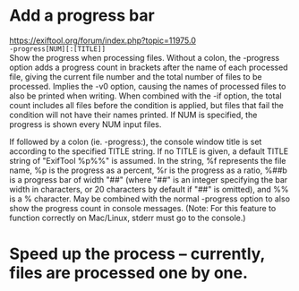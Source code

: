 # Add a progress bar  
https://exiftool.org/forum/index.php?topic=11975.0  
  `-progress[NUM][:[TITLE]]`  
Show the progress when processing files. Without a colon, the -progress option adds a progress count in brackets after the name of each processed file, giving the current file number and the total number of files to be processed. Implies the -v0 option, causing the names of processed files to also be printed when writing. When combined with the -if option, the total count includes all files before the condition is applied, but files that fail the condition will not have their names printed. If NUM is specified, the progress is shown every NUM input files.

If followed by a colon (ie. -progress:), the console window title is set according to the specified TITLE string. If no TITLE is given, a default TITLE string of "ExifTool %p%%" is assumed. In the string, %f represents the file name, %p is the progress as a percent, %r is the progress as a ratio, %##b is a progress bar of width "##" (where "##" is an integer specifying the bar width in characters, or 20 characters by default if "##" is omitted), and %% is a % character. May be combined with the normal -progress option to also show the progress count in console messages. (Note: For this feature to function correctly on Mac/Linux, stderr must go to the console.)

 # Speed up the process – currently, files are processed one by one.
